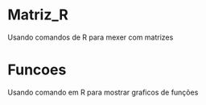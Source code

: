 # Matriz_R
 Usando comandos de R para mexer com matrizes

# Funcoes
   Usando comando em R para mostrar graficos de funções 
